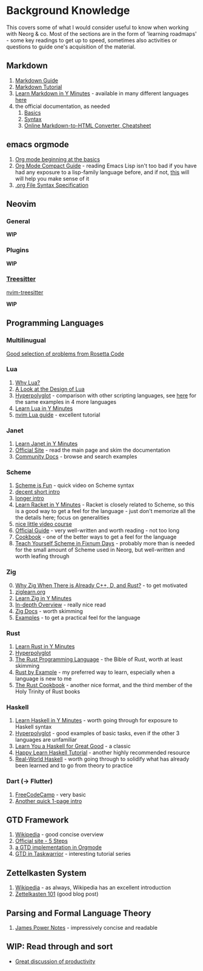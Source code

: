 # Background Knowledge

This covers some of what I would consider useful to know when working with Neorg & co.
Most of the sections are in the form of 'learning roadmaps' - some key readings to get up to speed, sometimes also activities or questions to guide one's acquisition of the material.

## Markdown

1. [Markdown Guide](https://www.markdownguide.org/getting-started/)
2. [Markdown Tutorial](https://www.markdowntutorial.com)
3. [Learn Markdown in Y Minutes](https://learnxinyminutes.com/docs/markdown/) - available in many different languages [here](https://learnxinyminutes.com/)
4. the official documentation, as needed
   1. [Basics](https://daringfireball.net/projects/markdown/basics)
   2. [Syntax](https://daringfireball.net/projects/markdown/syntax)
   3. [Online Markdown-to-HTML Converter, Cheatsheet](https://daringfireball.net/projects/markdown/dingus)

## emacs orgmode

1. [Org mode beginning at the basics](https://orgmode.org/worg/org-tutorials/org4beginners.html)
2. [Org Mode Compact Guide](https://orgmode.org/orgguide.html) - reading Emacs Lisp isn't too bad if you have had any exposure to a lisp-family language before, and if not, [this](https://learnxinyminutes.com/docs/elisp/) will will help you make sense of it
3. [.org File Syntax Specification](https://orgmode.org/worg/org-syntax.html)

## Neovim

### General

**WIP**

### Plugins

**WIP**

### [Treesitter](https://tree-sitter.github.io/tree-sitter/)

[nvim-treesitter](https://github.com/nvim-treesitter/nvim-treesitter)

**WIP**

## Programming Languages

### Multilinugual

[Good selection of problems from Rosetta Code](./rosetta_code.md)

### Lua

1. [Why Lua?](https://web.archive.org/web/20150219224654/http://blog.datamules.com/blog/2012/01/30/why-lua/)
2. [A Look at the Design of Lua](https://www.lua.org/doc/cacm2018.pdf)
3. [Hyperpolyglot](https://hyperpolyglot.org/more) - comparison with other scripting languages, see [here](https://hyperpolyglot.org/scripting) for the same examples in 4 more languages
4. [Learn Lua in Y Minutes](https://learnxinyminutes.com/docs/lua/)
5. [nvim Lua guide](https://github.com/nanotee/nvim-lua-guide) - excellent tutorial


### Janet

1. [Learn Janet in Y Minutes](https://learnxinyminutes.com/docs/janet/)
2. [Official Site](https://janet-lang.org/1.26.0/index.html) - read the main page and skim the documentation
3. [Community Docs](https://janetdocs.com/) - browse and search examples

### Scheme

1. [Scheme is Fun](https://www.youtube.com/watch?v=Dn4K631ftW8) - quick video on Scheme syntax
2. [decent short intro](https://www.scheme.com/tspl3/intro.html)
3. [longer intro](https://www.cs.utexas.edu/ftp/garbage/cs345/schintro-v14/schintro_toc.html)
4. [Learn Racket in Y Minutes](https://learnxinyminutes.com/docs/racket/) - Racket is closely related to Scheme, so this is a good way to get a feel for the language - just don't memorize all the the details here; focus on generalities
5. [nice little video course](https://www.youtube.com/watch?v=byofGyW2L10&list=PLgyU3jNA6VjRMB-LXXR9ZWcU3-GCzJPm0)
6. [Official Guide](https://docs.scheme.org/guide/) - very well-written and worth reading - not too long
7. [Cookbook](https://cookbook.scheme.org/) - one of the better ways to get a feel for the language
8. [Teach Yourself Scheme in Fixnum Days](https://docs.scheme.org/tyscheme/) - probably more than is needed for the small amount of Scheme used in Neorg, but well-written and worth leafing through

### Zig

0. [Why Zig When There is Already C++, D, and Rust?](https://ziglang.org/learn/why_zig_rust_d_cpp/) - to get motivated
1. [ziglearn.org](https://ziglearn.org/)
2. [Learn Zig in Y Minutes](https://learnxinyminutes.com/docs/zig/)
3. [In-depth Overview](https://ziglang.org/learn/overview/) - really nice read
4. [Zig Docs](https://ziglang.org/documentation/0.10.1/) - worth skimming
5. [Examples](https://ziglang.org/learn/samples/) - to get a practical feel for the language


### Rust

1. [Learn Rust in Y Minutes](https://learnxinyminutes.com/docs/rust/)
2. [Hyperpolyglot](https://hyperpolyglot.org/rust)
3. [The Rust Programming Language](https://doc.rust-lang.org/book/index.html) - the Bible of Rust, worth at least skimming
4. [Rust by Example](https://doc.rust-lang.org/stable/rust-by-example/) - my preferred way to learn, especially when a language is new to me
5. [The Rust Cookbook](https://rust-lang-nursery.github.io/rust-cookbook/) - another nice format, and the third member of the Holy Trinity of Rust books

### Haskell

1. [Learn Haskell in Y Minutes](https://learnxinyminutes.com/docs/haskell/) - worth going through for exposure to Haskell syntax
2. [Hyperpolyglot](https://hyperpolyglot.org/ml) - good examples of  basic tasks, even if the other 3 languages are unfamiliar
3. [Learn You a Haskell for Great Good](http://learnyouahaskell.com/chapters) - a classic
4. [Happy Learn Haskell Tutorial](http://www.happylearnhaskelltutorial.com/contents.html) -  another highly recommended resource
5. [Real-World Haskell](https://book.realworldhaskell.org/read/) - worth going through to solidify what has already been learned and to go from theory to practice

### Dart (→ Flutter)

1. [FreeCodeCamp](https://www.freecodecamp.org/news/https-medium-com-rahman-sameeha-whats-flutter-an-intro-to-dart-6fc42ba7c4a3/) - very basic
2. [Another quick 1-page intro](https://blog.logrocket.com/introduction-to-using-dart-in-flutter/)

## GTD Framework

1. [Wikipedia](https://en.wikipedia.org/wiki/Getting_Things_Done) - good concise overview
2. [Official site - 5 Steps](https://gettingthingsdone.com/what-is-gtd/)
3. [a GTD implementation in Orgmode](https://emacs.cafe/emacs/orgmode/gtd/2017/06/30/orgmode-gtd.html)
4. [GTD in Taskwarrior](https://taskwarrior.org/news/news.20150627/) - interesting tutorial series

## Zettelkasten System

1. [Wikipedia](https://en.wikipedia.org/wiki/Zettelkasten) - as always, Wikipedia has an excellent introduction
2. [Zettelkasten 101](https://www.sloww.co/zettelkasten/) (good blog post)

## Parsing and Formal Language Theory

1. [James Power Notes](https://citeseerx.ist.psu.edu/document?repid=rep1&type=pdf&doi=b1fb38f18146e2bbb454272b88bdff0b98a88d6a) - impressively concise and readable

## **WIP**: Read through and sort

* [Great discussion of productivity](https://news.ycombinator.com/item?id=33594264)


